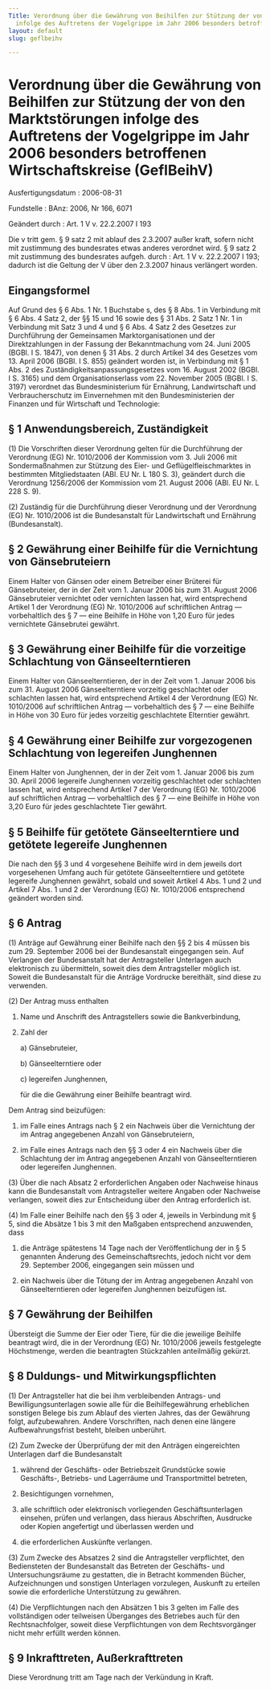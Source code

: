```yaml
---
Title: Verordnung über die Gewährung von Beihilfen zur Stützung der von den Marktstörungen
  infolge des Auftretens der Vogelgrippe im Jahr 2006 besonders betroffenen Wirtschaftskreise
layout: default
slug: geflbeihv

---
```


# Verordnung über die Gewährung von Beihilfen zur Stützung der von den Marktstörungen infolge des Auftretens der Vogelgrippe im Jahr 2006 besonders betroffenen Wirtschaftskreise (GeflBeihV)

Ausfertigungsdatum
:   2006-08-31

Fundstelle
:   BAnz: 2006, Nr 166, 6071

Geändert durch
:   Art. 1 V v. 22.2.2007 I 193

Die v tritt gem. § 9 satz 2 mit ablauf des 2.3.2007 außer kraft, sofern nicht mit zustimmung des bundesrates etwas anderes verordnet wird. § 9 satz 2 mit zustimmung des bundesrates aufgeh. durch
:   Art. 1 V v. 22.2.2007 I 193; dadurch ist die Geltung der V über den 2.3.2007 hinaus verlängert worden.


## Eingangsformel

Auf Grund des § 6 Abs. 1 Nr. 1 Buchstabe s, des § 8 Abs. 1 in
Verbindung mit § 6 Abs. 4 Satz 2, der §§ 15 und 16 sowie des § 31 Abs.
2 Satz 1 Nr. 1 in Verbindung mit Satz 3 und 4 und § 6 Abs. 4 Satz 2
des Gesetzes zur Durchführung der Gemeinsamen Marktorganisationen und
der Direktzahlungen in der Fassung der Bekanntmachung vom 24. Juni
2005 (BGBl. I S. 1847), von denen § 31 Abs. 2 durch Artikel 34 des
Gesetzes vom 13. April 2006 (BGBl. I S. 855) geändert worden ist, in
Verbindung mit § 1 Abs. 2 des Zuständigkeitsanpassungsgesetzes vom 16.
August 2002 (BGBl. I S. 3165) und dem Organisationserlass vom 22.
November 2005 (BGBl. I S. 3197) verordnet das Bundesministerium für
Ernährung, Landwirtschaft und Verbraucherschutz im Einvernehmen mit
den Bundesministerien der Finanzen und für Wirtschaft und Technologie:


## § 1 Anwendungsbereich, Zuständigkeit

(1) Die Vorschriften dieser Verordnung gelten für die Durchführung der
Verordnung (EG) Nr. 1010/2006 der Kommission vom 3. Juli 2006 mit
Sondermaßnahmen zur Stützung des Eier- und Geflügelfleischmarktes in
bestimmten Mitgliedstaaten (ABl. EU Nr. L 180 S. 3), geändert durch
die Verordnung 1256/2006 der Kommission vom 21. August 2006 (ABl. EU
Nr. L 228 S. 9).

(2) Zuständig für die Durchführung dieser Verordnung und der
Verordnung (EG) Nr. 1010/2006 ist die Bundesanstalt für Landwirtschaft
und Ernährung (Bundesanstalt).


## § 2 Gewährung einer Beihilfe für die Vernichtung von Gänsebruteiern

Einem Halter von Gänsen oder einem Betreiber einer Brüterei für
Gänsebruteier, der in der Zeit vom 1. Januar 2006 bis zum 31. August
2006 Gänsebruteier vernichtet oder vernichten lassen hat, wird
entsprechend Artikel 1 der Verordnung (EG) Nr. 1010/2006 auf
schriftlichen Antrag — vorbehaltlich des § 7 — eine Beihilfe in Höhe
von
1,20 Euro für jedes vernichtete Gänsebrutei gewährt.


## § 3 Gewährung einer Beihilfe für die vorzeitige Schlachtung von Gänseelterntieren

Einem Halter von Gänseelterntieren, der in der Zeit vom 1. Januar 2006
bis zum 31. August 2006 Gänseelterntiere vorzeitig geschlachtet oder
schlachten lassen hat, wird entsprechend Artikel 4 der Verordnung (EG)
Nr. 1010/2006 auf schriftlichen Antrag — vorbehaltlich des § 7 — eine
Beihilfe in Höhe von
30 Euro für jedes vorzeitig geschlachtete Elterntier gewährt.


## § 4 Gewährung einer Beihilfe zur vorgezogenen Schlachtung von legereifen Junghennen

Einem Halter von Junghennen, der in der Zeit vom 1. Januar 2006 bis
zum 30. April 2006 legereife Junghennen vorzeitig geschlachtet oder
schlachten lassen hat, wird entsprechend Artikel 7 der Verordnung (EG)
Nr. 1010/2006 auf schriftlichen Antrag — vorbehaltlich des § 7 — eine
Beihilfe in Höhe von
3,20 Euro für jedes geschlachtete Tier gewährt.


## § 5 Beihilfe für getötete Gänseelterntiere und getötete legereife Junghennen

Die nach den §§ 3 und 4 vorgesehene Beihilfe wird in dem jeweils dort
vorgesehenen Umfang auch für getötete Gänseelterntiere und getötete
legereife Junghennen gewährt, sobald und soweit Artikel 4 Abs. 1 und 2
und Artikel 7 Abs. 1 und 2 der Verordnung (EG) Nr. 1010/2006
entsprechend geändert worden sind.


## § 6 Antrag

(1) Anträge auf Gewährung einer Beihilfe nach den §§ 2 bis 4 müssen
bis zum 29. September 2006 bei der Bundesanstalt eingegangen sein. Auf
Verlangen der Bundesanstalt hat der Antragsteller Unterlagen auch
elektronisch zu übermitteln, soweit dies dem Antragsteller möglich
ist. Soweit die Bundesanstalt für die Anträge Vordrucke bereithält,
sind diese zu verwenden.

(2) Der Antrag muss enthalten

1.  Name und Anschrift des Antragstellers sowie die Bankverbindung,


2.  Zahl der

    a)  Gänsebruteier,


    b)  Gänseelterntiere oder


    c)  legereifen Junghennen,




    für die die Gewährung einer Beihilfe beantragt wird.



Dem Antrag sind beizufügen:

1.  im Falle eines Antrags nach § 2 ein Nachweis über die Vernichtung der
    im Antrag angegebenen Anzahl von Gänsebruteiern,


2.  im Falle eines Antrags nach den §§ 3 oder 4 ein Nachweis über die
    Schlachtung der im Antrag angegebenen Anzahl von Gänseelterntieren
    oder legereifen Junghennen.




(3) Über die nach Absatz 2 erforderlichen Angaben oder Nachweise
hinaus kann die Bundesanstalt vom Antragsteller weitere Angaben oder
Nachweise verlangen, soweit dies zur Entscheidung über den Antrag
erforderlich ist.

(4) Im Falle einer Beihilfe nach den §§ 3 oder 4, jeweils in
Verbindung mit § 5, sind die Absätze 1 bis 3 mit den Maßgaben
entsprechend anzuwenden, dass

1.  die Anträge spätestens 14 Tage nach der Veröffentlichung der in § 5
    genannten Änderung des Gemeinschaftsrechts, jedoch nicht vor dem 29.
    September 2006, eingegangen sein müssen und


2.  ein Nachweis über die Tötung der im Antrag angegebenen Anzahl von
    Gänseelterntieren oder legereifen Junghennen beizufügen ist.





## § 7 Gewährung der Beihilfen

Übersteigt die Summe der Eier oder Tiere, für die die jeweilige
Beihilfe beantragt wird, die in der Verordnung (EG) Nr. 1010/2006
jeweils festgelegte Höchstmenge, werden die beantragten Stückzahlen
anteilmäßig gekürzt.


## § 8 Duldungs- und Mitwirkungspflichten

(1) Der Antragsteller hat die bei ihm verbleibenden Antrags- und
Bewilligungsunterlagen sowie alle für die Beihilfegewährung
erheblichen sonstigen Belege bis zum Ablauf des vierten Jahres, das
der Gewährung folgt, aufzubewahren. Andere Vorschriften, nach denen
eine längere Aufbewahrungsfrist besteht, bleiben unberührt.

(2) Zum Zwecke der Überprüfung der mit den Anträgen eingereichten
Unterlagen darf die Bundesanstalt

1.  während der Geschäfts- oder Betriebszeit Grundstücke sowie Geschäfts-,
    Betriebs- und Lagerräume und Transportmittel betreten,


2.  Besichtigungen vornehmen,


3.  alle schriftlich oder elektronisch vorliegenden Geschäftsunterlagen
    einsehen, prüfen und verlangen, dass hieraus Abschriften, Ausdrucke
    oder Kopien angefertigt und überlassen werden und


4.  die erforderlichen Auskünfte verlangen.




(3) Zum Zwecke des Absatzes 2 sind die Antragsteller verpflichtet, den
Bediensteten der Bundesanstalt das Betreten der Geschäfts- und
Untersuchungsräume zu gestatten, die in Betracht kommenden Bücher,
Aufzeichnungen und sonstigen Unterlagen vorzulegen, Auskunft zu
erteilen sowie die erforderliche Unterstützung zu gewähren.

(4) Die Verpflichtungen nach den Absätzen 1 bis 3 gelten im Falle des
vollständigen oder teilweisen Überganges des Betriebes auch für den
Rechtsnachfolger, soweit diese Verpflichtungen von dem Rechtsvorgänger
nicht mehr erfüllt werden können.


## § 9 Inkrafttreten, Außerkrafttreten

Diese Verordnung tritt am Tage nach der Verkündung in Kraft.

